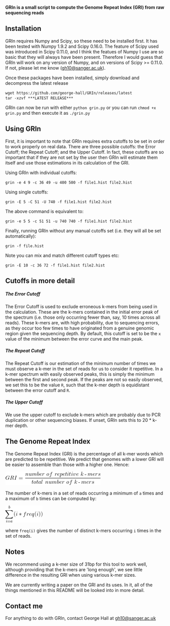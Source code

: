 **GRIn is a small script to compute the Genome Repeat Index (GRI) from raw sequencing reads**

## Installation

GRIn requires Numpy and Scipy, so these need to be installed first. It has been
tested with Numpy 1.9.2 and Scipy 0.16.0. The feature of Scipy used was
introduced in Scipy 0.11.0, and I think the featues of Numpy I use are so basic
that they will always have been present. Therefore I would guess that GRIn will
work on any version of Numpy, and on versions of Scipy >= 0.11.0. If not,
please let me know (gh10@sanger.ac.uk).

Once these packages have been installed, simply download and decompress the
latest release
```
wget https://github.com/george-hall/GRIn/releases/latest
tar -xzvf ***LATEST RELEASE***
```
GRIn can now be run with either `python grin.py` or
you can run `chmod +x grin.py` and then execute it as `./grin.py`

## Using GRIn

First, it is important to note that GRIn requires extra cutoffs to be set in
order to work properly on real data. There are three possible cutoffs: the
Error Cutoff; the Repeat Cutoff; and the Upper Cutoff. In fact, these cutoffs
are so important that if they are not set by the user then GRIn will estimate
them itself and use those estimations in its calculation of the GRI. 

Using GRIn with individual cutoffs:

```
grin -e 4 9 -c 36 49 -u 400 500 -f file1.hist file2.hist
```

Using single cutoffs:

```
grin -E 5 -C 51 -U 740 -f file1.hist file2.hist
```

The above command is equivalent to:

```
grin -e 5 5 -c 51 51 -u 740 740 -f file1.hist file2.hist
```

Finally, running GRIn without any manual cutoffs set (i.e. they will all be set
automatically):

```
grin -f file.hist
```

Note you can mix and match different cutoff types etc:

```
grin -E 10 -c 36 72 -f file1.hist file2.hist
```

## Cutoffs in more detail

##### The Error Cutoff

The Error Cutoff is used to exclude erroneous k-mers from being used in the
calculation. These are the k-mers contained in the initial error peak of the
spectrum (i.e. those only occurring fewer than, say, 10 times across all
reads). These k-mers are, with high probability, due to sequencing errors, as
they occur too few times to have originated from a genuine genomic region given
the sequencing depth. By default, this cutoff is set to be the `x` value of the
minimum between the error curve and the main peak.

##### The Repeat Cutoff

The Repeat Cutoff is our estimation of the minimum number of times we must
observe a k-mer in the set of reads for us to consider it repetitive. In a
k-mer spectrum with easily observed peaks, this is simply the minimum between
the first and second peak. If the peaks are not so easily observed, we set this
to be the value `R`, such that the k-mer depth is equidistant between the error
cutoff and `R`.

##### The Upper Cutoff

We use the upper cutoff to exclude k-mers which are probably due to PCR
duplication or other sequencing biases. If unset, GRIn sets this to 20 * k-mer
depth. 

## The Genome Repeat Index

The Genome Repeat Index (GRI) is the percentage of all k-mer words which are predicted to be
repetitive. We predict that genomes with a lower GRI will be easier to assemble
than those with a higher one. Hence:

![GRI = number of repetitive k-mers / total number of k-mers](markdown_formulae/GRI_formula.gif)

The number of k-mers in a set of reads occurring a minimum of `a` times and a
maximum of `b` times can be computed by:

![Total number k-mers formula](markdown_formulae/total_num_kmers.gif)

where `freq(i)` gives the number of distinct k-mers occurring `i` times in the
set of reads.

## Notes

We recommend using a k-mer size of 31bp for this tool to work well, although
providing that the k-mers are 'long enough', we see little difference in the
resulting GRI when using various k-mer sizes.

We are currently writing a paper on the GRI and its uses. In it, all of the
things mentioned in this README will be looked into in more detail.

## Contact me

For anything to do with GRIn, contact George Hall at gh10@sanger.ac.uk
